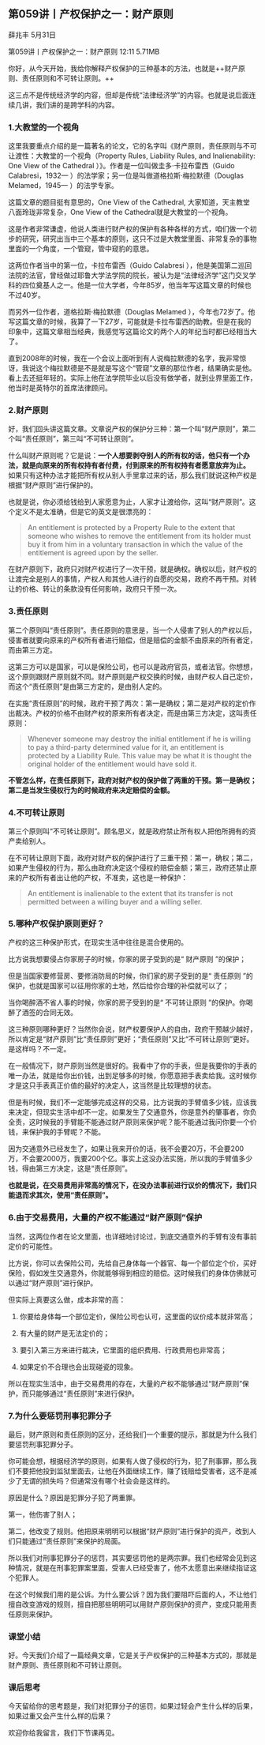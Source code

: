

## 第059讲丨产权保护之一：财产原则


薛兆丰
5月31日

第059讲丨产权保护之一：财产原则
12:11 5.71MB


你好，从今天开始，我给你解释产权保护的三种基本的方法，也就是++财产原则、责任原则和不可转让原则。++

这三点不是传统经济学的内容，但却是传统“法律经济学”的内容。也就是说后面连续几讲，我们讲的是跨学科的内容。

### 1.大教堂的一个视角

这里我要重点介绍的是一篇著名的论文，它的名字叫《财产原则，责任原则与不可让渡性：大教堂的一个视角（Property Rules, Liability Rules, and Inalienability: One View of the Cathedral ）》。作者是一位叫做圭多·卡拉布雷西（Guido Calabresi，1932— ）的法学家；另一位是叫做道格拉斯·梅拉默德（Douglas Melamed，1945— ）的法学专家。

这篇文章的题目挺有意思的，One View of the Cathedral, 大家知道，天主教堂八面玲珑非常复杂，One View of the Cathedral就是大教堂的一个视角。

这是作者非常谦虚，他说人类进行财产权的保护有各种各样的方式，咱们做一个初步的研究，研究出当中三个基本的原则，这只不过是大教堂里面、非常复杂的事物里面的一个角度，一个管窥，管中窥豹的意思。

这两位作者当中的第一位，卡拉布雷西（Guido Calabresi ），他是美国第二巡回法院的法官，曾经做过耶鲁大学法学院的院长，被认为是“法律经济学”这门交叉学科的四位奠基人之一。他是一位大学者，今年85岁，他当年写这篇文章的时候也不过40岁。

而另外一位作者，道格拉斯·梅拉默德（Douglas Melamed ），今年也72岁了。他写这篇文章的时候，我算了一下27岁，可能就是卡拉布雷西的助教。但是在我的印象中，这篇文章相当经典，我感觉写这篇论文的两个人的年纪当时都已经相当大了。

直到2008年的时候，我在一个会议上面听到有人说梅拉默德的名字，我非常惊讶，我说这个梅拉默德是不是就是写这个“管窥”文章的那位作者，结果确实是他。看上去还挺年轻的。实际上他在法学院毕业以后没有做学者，就到业界里面工作，他当时是英特尔的首席法律顾问。

### 2.财产原则

好，我们回头讲这篇文章。文章说产权的保护分三种：第一个叫“财产原则”，第二个叫“责任原则”，第三叫“不可转让原则”。

什么叫财产原则呢？它是说：**一个人想要剥夺别人的所有权的话，他只有一个办法，就是向原来的所有权持有者付费，付到原来的所有权持有者愿意放弃为止。** 如果只有这种办法才能把所有权从别人手里拿过来的话，那么我们就说这种产权是根据“财产原则”进行保护的。 

也就是说，你必须给钱给到人家愿意为止，人家才让渡给你，这叫“财产原则”。这个定义不是太准确，但是它的英文是很漂亮的：

> An entitlement is protected by a Property Rule to the extent that someone who wishes to remove the entitlement from its holder must buy it from him in a voluntary transaction in which the value of the entitlement is agreed upon by the seller.

在财产原则下，政府只对财产权进行了一次干预，就是确权。确权以后，财产权的让渡完全是别人的事情，产权人和其他人进行的自愿的交易，政府不再干预。对转让的价格、转让的条款没有任何影响，政府只干预一次。

### 3.责任原则

第二个原则叫“责任原则”。责任原则的意思是，当一个人侵害了别人的产权以后，侵害者就要向原来的产权所有者进行赔偿，但是赔偿的金额不由原来的所有者定，而由第三方定。

这第三方可以是国家，可以是保险公司，也可以是政府官员，或者法官。你想想，这个原则跟财产原则就不同。财产原则是产权交换的时候，由财产权人自己定价，而这个“责任原则”是由第三方定的，是由别人定的。

在实施“责任原则”的时候，政府干预了两次：第一是确权；第二是对产权的定价作出裁决。产权的价格不由财产权的原来所有者决定，而是由第三方决定，这叫责任原则：

> Whenever someone may destroy the initial entitlement if he is willing to pay a third-party determined value for it, an entitlement is protected by a Liability Rule. This value may be what it is thought the original holder of the entitlement would have sold it.

**不管怎么样，在责任原则下，政府对财产权的保护做了两重的干预。第一是确权；第二是当发生侵权行为的时候政府来决定赔偿的金额。**

### 4.不可转让原则

第三个原则叫“不可转让原则”。顾名思义，就是政府禁止所有权人把他所拥有的资产卖给别人。

在不可转让原则下面，政府对财产权的保护进行了三重干预：第一，确权；第二，如果产生侵权的行为，那么由政府决定这个侵权的赔偿金额；第三，政府还禁止原来的产权所有者出让他的产权，不准卖，这也是一种保护：

> An entitlement is inalienable to the extent that its transfer is not permitted between a willing buyer and a willing seller.

### 5.哪种产权保护原则更好？

产权的这三种保护形式，在现实生活中往往是混合使用的。

比方说我想要侵占你家房子的时候，你家的房子受到的是“ 财产原则 ”的保护；

但是当国家要修营房、要修消防局的时候，你们家的房子受到的是“ 责任原则 ”的保护，也就是国家可以征用你家的土地，然后给你合理的补偿就可以了；

当你喝醉酒不省人事的时候，你家的房子受到的是“ 不可转让原则 ”的保护。你喝醉了酒签的合同无效。

这三种原则哪种更好？当然你会说，财产权要保护人的自由，政府干预越少越好，所以肯定是“财产原则”比“责任原则”更好；“责任原则”又比“不可转让原则”更好。是这样吗？不一定。

在一般情况下，财产原则当然是很好的。我看中了你的手表，但是我要你的手表的唯一办法，就是给你出价钱，出到足够多的时候，你愿意把手表卖给我。这时候你才是这只手表真正价值的最好的决定人，这当然是比较理想的状态。

但是有时候，我们不一定能够完成这样的交易，比方说我的手臂值多少钱，应该我来决定，但现实生活中却不一定。如果发生了交通意外，你是意外的肇事者，你负全责，这时候我的手臂能不能通过财产原则来保护呢？能不能通过我问你要一个价钱，来保护我的手臂呢？不能。

因为交通意外已经发生了，如果让我来开价的话，我不会要20万，不会要200万，不会要2000万，我要200个亿。事实上这没办法实施，所以我的手臂值多少钱，得由第三方决定，这是“责任原则”。

**也就是说，在交易费用非常高的情况下，在没办法事前进行议价的情况下，我们只能退而求其次，使用“责任原则”。**

### 6.由于交易费用，大量的产权不能通过“财产原则”保护

当然，这两位作者在论文里面，也详细地讨论过，到底交通意外的手臂有没有事前定价的可能性。

比方说，你可以去保险公司，先给自己身体每一个器官、每一个部位定个价，买好保险，假如发生交通意外，你就能够得到相应的赔偿。这时候我们的身体仿佛就可以通过“财产原则”进行保护。

但实际上真要这么做，成本非常的高：

1. 你要给身体每一个部位定价，保险公司也认可，这里面的议价成本就非常高；

2. 有大量的财产是无法定价的；

3. 要引入第三方来进行裁决，它里面的组织费用、行政费用也非常高；

4. 如果定价不合理也会出现碰瓷的现象。

所以在现实生活中，由于交易费用的存在，大量的产权不能够通过“财产原则”保护，而只能够通过“责任原则”来进行保护。

### 7.为什么要惩罚刑事犯罪分子

最后，财产原则和责任原则的区分，还给我们一个重要的提示，那就是为什么我们要惩罚刑事犯罪分子。

你可能会想，根据经济学的原则，如果有人做了侵权的行为，犯了刑事罪，那么我们不要把他投到监狱里面去，让他在外面继续工作，赚了钱赔给受害者，这不是减少了无谓的损失吗？但通常没有哪个社会会是这样的。

原因是什么？原因是犯罪分子犯了两重罪。

第一，他伤害了别人；

第二，他改变了规则。他把原来明明可以根据“财产原则”进行保护的资产，改到人们只能通过“责任原则”来保护的局面。

所以我们对刑事犯罪分子的惩罚，其实要惩罚他的是两宗罪。我们也经常会见到这种情况，就是在刑事犯罪案里面，受害人已经受害了，他不太愿意出来继续指证这个犯罪人。

在这个时候我们用的是公诉。为什么要公诉？因为我们要阻吓后面的人，不让他们擅自改变游戏的规则，擅自把那些明明可以用财产原则保护的资产，变成只能用责任原则来保护。

### 课堂小结

好。今天我们介绍了一篇经典文章，它是关于产权保护的三种基本方式的，那就是财产原则、责任原则和不可转让原则。

### 课后思考

今天留给你的思考题是，我们对犯罪分子的惩罚，如果过轻会产生什么样的后果，如果过重又会产生什么样的后果？

欢迎你给我留言，我们下节课再见。